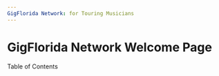 ```yaml
---
GigFlorida Network: for Touring Musicians
---
```


# GigFlorida Network Welcome Page

Table of Contents




